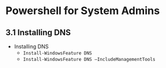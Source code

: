 Powershell for System Admins
============================================================

3.1 Installing DNS
------------------------------------------------------------

* Installing DNS
  - `Install-WindowsFeature DNS`
  - `Install-WindowsFeature DNS –IncludeManagementTools`
